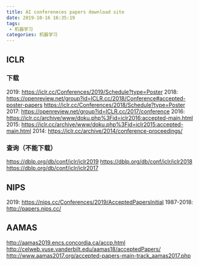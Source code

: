 ```yaml
---
title: AI confereneces papers download site
date: 2019-10-16 16:35:19
tags:
 - 机器学习
categories: 机器学习
---
```


## ICLR
### 下载
2019:
https://iclr.cc/Conferences/2019/Schedule?type=Poster
2018:
https://openreview.net/group?id=ICLR.cc/2018/Conference#accepted-poster-papers
https://iclr.cc/Conferences/2018/Schedule?type=Poster
2017:
https://openreview.net/group?id=ICLR.cc/2017/conference
2016:
https://iclr.cc/archive/www/doku.php%3Fid=iclr2016:accepted-main.html
2015:
https://iclr.cc/archive/www/doku.php%3Fid=iclr2015:accepted-main.html
2014:
https://iclr.cc/archive/2014/conference-proceedings/

### 查询（不能下载）
https://dblp.org/db/conf/iclr/iclr2019
https://dblp.org/db/conf/iclr/iclr2018
https://dblp.org/db/conf/iclr/iclr2017

## NIPS
2019:
https://nips.cc/Conferences/2019/AcceptedPapersInitial
1987-2018:
http://papers.nips.cc/

## AAMAS
http://aamas2019.encs.concordia.ca/accp.html
http://celweb.vuse.vanderbilt.edu/aamas18/acceptedPapers/
http://www.aamas2017.org/accepted-papers-main-track_aamas2017.php
